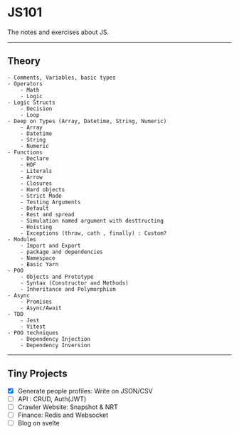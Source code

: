 # JS101

The notes and exercises about JS.


----
## Theory

```
- Comments, Variables, basic types
- Operators
    - Math
    - Logic
- Logic Structs
    - Decision
    - Loop
- Deep on Types (Array, Datetime, String, Numeric)
    - Array
    - Datetime
    - String
    - Numeric
- Functions
    - Declare
    - HOF
    - Literals
    - Arrow
    - Closures
    - Hard objects
    - Strict Mode
    - Testing Arguments
    - Default
    - Rest and spread
    - Simulation named argument with desttructing
    - Hoisting
    - Exceptions (throw, cath , finally) : Custom?
- Modules
    - Import and Export
    - package and dependencies
    - Namespace
    - Basic Yarn
- POO
    - Objects and Prototype
    - Syntax (Constructor and Methods)
    - Inheritance and Polymorphism
- Async
    - Promises
    - Async/Await
- TDD
    - Jest
    - Vitest
- POO techniques
    - Dependency Injection
    - Dependency Inversion

```

----
## Tiny Projects

- [x] Generate people profiles: Write on JSON/CSV
- [ ] API : CRUD, Auth(JWT)
- [ ] Crawler Website: Snapshot & NRT
- [ ] Finance: Redis and Websocket
- [ ] Blog on svelte
